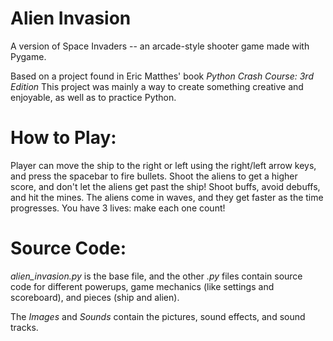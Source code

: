 # Alien Invasion 
A version of Space Invaders -- an arcade-style shooter game made with Pygame.  

Based on a project found in Eric Matthes' book _Python Crash Course: 3rd Edition_ 
This project was mainly a way to create something creative and enjoyable, as well as to practice Python.  

# How to Play:
Player can move the ship to the right or left using the right/left arrow keys, and press the spacebar to fire bullets. Shoot the aliens to get a higher score, and don't let the aliens get past the ship! Shoot buffs, avoid debuffs, and hit the mines. The aliens come in waves, and they get faster as the time progresses. You have 3 lives: make each one count!

# Source Code:
_alien_invasion.py_ is the base file, and the other _.py_ files contain source code for different powerups, game mechanics (like settings and scoreboard), and pieces (ship and alien). 

The _Images_ and _Sounds_ contain the pictures, sound effects, and sound tracks. 

